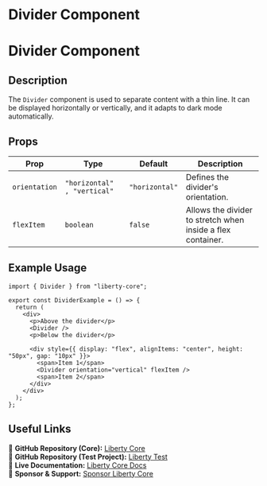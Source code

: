 # Divider Component

# Divider Component

## Description
The `Divider` component is used to separate content with a thin line. It can be displayed horizontally or vertically, and it adapts to dark mode automatically.

## Props
| Prop         | Type                    | Default       | Description                                      |
|-------------|------------------------|--------------|--------------------------------------------------|
| `orientation`  | `"horizontal" , "vertical"` | `"horizontal"` | Defines the divider's orientation. |
| `flexItem` | `boolean` | `false` | Allows the divider to stretch when inside a flex container. |

## Example Usage
```tsx
import { Divider } from "liberty-core";

export const DividerExample = () => {
  return (
    <div>
      <p>Above the divider</p>
      <Divider />
      <p>Below the divider</p>

      <div style={{ display: "flex", alignItems: "center", height: "50px", gap: "10px" }}>
        <span>Item 1</span>
        <Divider orientation="vertical" flexItem />
        <span>Item 2</span>
      </div>
    </div>
  );
};
```

## Useful Links
🔗 **GitHub Repository (Core):** [Liberty Core](https://github.com/fblettner/liberty-core/)  
🔗 **GitHub Repository (Test Project):** [Liberty Test](https://github.com/fblettner/liberty-test/)  
📖 **Live Documentation:** [Liberty Core Docs](https://docs.nomana-it.fr/liberty-core/)  
💖 **Sponsor & Support:** [Sponsor Liberty Core](https://github.com/sponsors/fblettner)  